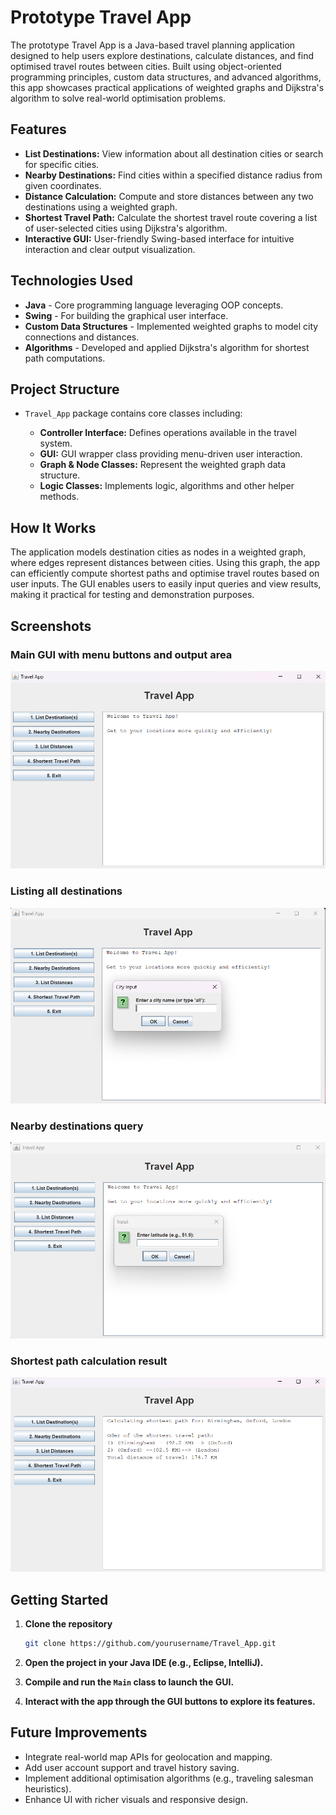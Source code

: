 # Prototype Travel App

The prototype Travel App is a Java-based travel planning application designed to help users explore destinations, calculate distances, and find optimised travel routes between cities. Built using object-oriented programming principles, custom data structures, and advanced algorithms, this app showcases practical applications of weighted graphs and Dijkstra's algorithm to solve real-world optimisation problems.

## Features

* **List Destinations:** View information about all destination cities or search for specific cities.
* **Nearby Destinations:** Find cities within a specified distance radius from given coordinates.
* **Distance Calculation:** Compute and store distances between any two destinations using a weighted graph.
* **Shortest Travel Path:** Calculate the shortest travel route covering a list of user-selected cities using Dijkstra's algorithm.
* **Interactive GUI:** User-friendly Swing-based interface for intuitive interaction and clear output visualization.

## Technologies Used

* **Java** - Core programming language leveraging OOP concepts.
* **Swing** - For building the graphical user interface.
* **Custom Data Structures** - Implemented weighted graphs to model city connections and distances.
* **Algorithms** - Developed and applied Dijkstra's algorithm for shortest path computations.

## Project Structure

* `Travel_App` package contains core classes including:

  * **Controller Interface:** Defines operations available in the travel system.
  * **GUI:** GUI wrapper class providing menu-driven user interaction.
  * **Graph & Node Classes:** Represent the weighted graph data structure.
  * **Logic Classes:** Implements logic, algorithms and other helper methods.

## How It Works

The application models destination cities as nodes in a weighted graph, where edges represent distances between cities. Using this graph, the app can efficiently compute shortest paths and optimise travel routes based on user inputs. The GUI enables users to easily input queries and view results, making it practical for testing and demonstration purposes.

## Screenshots

### Main GUI with menu buttons and output area
![Main_page](images/Travel-app-main-screen.png)


### Listing all destinations

![All_destinations_page](images/List_destinations_travel-app.png)


### Nearby destinations query

![Nearby Destinations](images/Nearby-Destinations.png)

### Shortest path calculation result

![Shortest Path](images/Shortest-Travel-Path.png)


## Getting Started

1. **Clone the repository**

   ```bash
   git clone https://github.com/yourusername/Travel_App.git
   ```
2. **Open the project in your Java IDE (e.g., Eclipse, IntelliJ).**
3. **Compile and run the `Main` class to launch the GUI.**
4. **Interact with the app through the GUI buttons to explore its features.**

## Future Improvements

* Integrate real-world map APIs for geolocation and mapping.
* Add user account support and travel history saving.
* Implement additional optimisation algorithms (e.g., traveling salesman heuristics).
* Enhance UI with richer visuals and responsive design.

